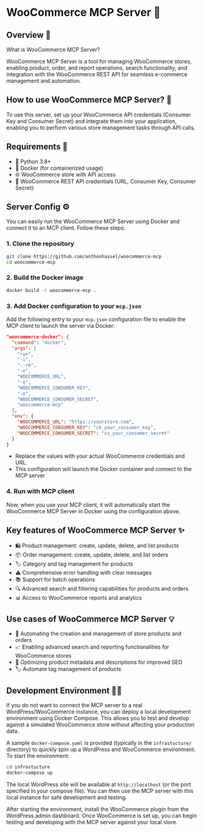 # WooCommerce MCP Server 🛒

## Overview 📖
What is WooCommerce MCP Server?

WooCommerce MCP Server is a tool for managing WooCommerce stores, enabling product, order, and report operations, search functionality, and integration with the WooCommerce REST API for seamless e-commerce management and automation.

## How to use WooCommerce MCP Server? 🚀
To use this server, set up your WooCommerce API credentials (Consumer Key and Consumer Secret) and integrate them into your application, enabling you to perform various store management tasks through API calls.

## Requirements 📝

- 🐍 Python 3.8+
- 🐳 Docker (for containerized usage)
- 🌐 WooCommerce store with API access
- 🔑 WooCommerce REST API credentials (URL, Consumer Key, Consumer Secret)

## Server Config ⚙️

You can easily run the WooCommerce MCP Server using Docker and connect it to an MCP client. Follow these steps:

### 1. Clone the repository
```bash
git clone https://github.com/anthonhassel/woocommerce-mcp
cd woocommerce-mcp
```

### 2. Build the Docker image
```bash
docker build -t woocommerce-mcp .
```

### 3. Add Docker configuration to your `mcp.json`
Add the following entry to your `mcp.json` configuration file to enable the MCP client to launch the server via Docker:

```json
"woocommerce-docker": {
  "command": "docker",
  "args": [
    "run",
    "-i",
    "--rm",
    "-e",
    "WOOCOMMERCE_URL",
    "-e",
    "WOOCOMMERCE_CONSUMER_KEY",
    "-e",
    "WOOCOMMERCE_CONSUMER_SECRET",
    "woocommerce-mcp"
  ],
  "env": {
    "WOOCOMMERCE_URL": "https://yourstore.com",
    "WOOCOMMERCE_CONSUMER_KEY": "ck_your_consumer_key",
    "WOOCOMMERCE_CONSUMER_SECRET": "cs_your_consumer_secret"
  }
}
```
- Replace the values with your actual WooCommerce credentials and URL.
- This configuration will launch the Docker container and connect to the MCP server

### 4. Run with MCP client
Now, when you use your MCP client, it will automatically start the WooCommerce MCP Server in Docker using the configuration above.

## Key features of WooCommerce MCP Server ✨
- 🛍️ Product management: create, update, delete, and list products
- 📦 Order management: create, update, delete, and list orders
- 🏷️ Category and tag management for products
- ⚠️ Comprehensive error handling with clear messages
- 📚 Support for batch operations
- 🔍 Advanced search and filtering capabilities for products and orders
- 📊 Access to WooCommerce reports and analytics

## Use cases of WooCommerce MCP Server 💡
- 🤖 Automating the creation and management of store products and orders
- 📈 Enabling advanced search and reporting functionalities for WooCommerce stores
- 📝 Optimizing product metadata and descriptions for improved SEO
- 🏷️ Automate tag management of products

## Development Environment 🧑‍💻

If you do not want to connect the MCP server to a real WordPress/WooCommerce instance, you can deploy a local development environment using Docker Compose. This allows you to test and develop against a simulated WooCommerce store without affecting your production data.

A sample `docker-compose.yaml` is provided (typically in the `infrastucture/` directory) to quickly spin up a WordPress and WooCommerce environment. To start the environment:

```bash
cd infrastucture
docker-compose up
```

The local WordPress site will be available at `http://localhost` (or the port specified in your compose file). You can then use the MCP server with this local instance for safe development and testing.

After starting the environment, install the WooCommerce plugin from the WordPress admin dashboard. Once WooCommerce is set up, you can begin testing and developing with the MCP server against your local store.